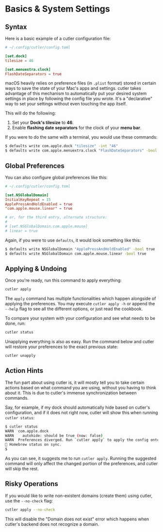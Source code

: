 # Basics & System Settings

## Syntax

Here is a basic example of a cutler configuration file:

```toml
# ~/.config/cutler/config.toml

[set.dock]
tilesize = 46

[set.menuextra.clock]
FlashDateSeparators = true
```

macOS heavily relies on preference files (in `.plist` format) stored in certain ways to save the state of your Mac's apps and settings. cutler takes advantage of this mechanism to automatically put your desired system settings in place by following the config file you wrote. It's a "declarative" way to set your settings without even touching the app itself.

This will do the following:

1. Set your **Dock's tilesize** to **46**.
2. Enable **flashing date separators** for the clock of your **menu bar**.


If you were to do the same with a terminal, you would use these commands:

```sh
$ defaults write com.apple.dock "tilesize" -int "46"
$ defaults write com.apple.menuextra.clock "FlashDateSeparators" -bool true
```


## Global Preferences

You can also configure global preferences like this:

```toml
# ~/.config/cutler/config.toml

[set.NSGlobalDomain]
InitialKeyRepeat = 15
ApplePressAndHoldEnabled = true
"com.apple.mouse.linear" = true

# or, for the third entry, alternate structure:
#
# [set.NSGlobalDomain.com.apple.mouse]
# linear = true
```

Again, if you were to use `defaults`, it would look something like this:

```sh
$ defaults write NSGlobalDomain "ApplePressAndHoldEnabled" -bool true
$ defaults write NSGlobalDomain com.apple.mouse.linear -bool true
```

## Applying & Undoing

Once you're ready, run this command to apply everything:

```sh
cutler apply
```

The `apply` command has multiple functionalities which happen alongside of applying the preferences. You may execute `cutler apply -h` or append the `--help` flag to see all the different options, or just read the cookbook.

To compare your system with your configuration and see what needs to be done, run:

```sh
cutler status
```

Unapplying everything is also as easy. Run the command below and cutler will restore your preferences to the exact previous state:

```sh
cutler unapply
```

## Action Hints

The fun part about using cutler is, it will mostly tell you to take certain actions based on what command you are using, without you having to think about it. This is due to cutler's immense synchronization between commands.

Say, for example, if my dock should automatically hide based on cutler's configuration, and if it does not right now, cutler will show this when running `cutler status`:

```sh
$ cutler status
WARN  com.apple.dock
WARN    autohide: should be true (now: false)
WARN  Preferences diverged. Run `cutler apply` to apply the config onto the system.
🍎 Homebrew status on sync.
$
```

As you can see, it suggests me to run `cutler apply`. Running the suggested command will only affect the changed portion of the preferences, and cutler will skip the rest.

## Risky Operations

If you would like to write non-existent domains (create them) using cutler, use the `--no-check` flag:

```sh
cutler apply --no-check
```

This will disable the "Domain does not exist" error which happens when cutler's backend does not recognize a domain.

